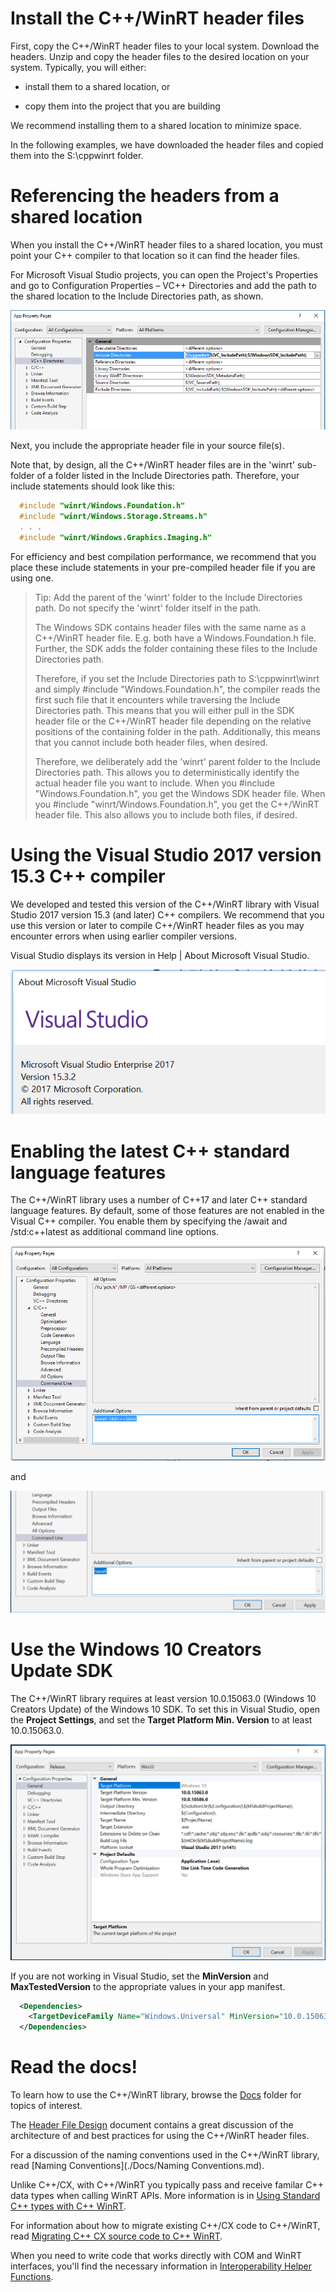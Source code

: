 ﻿Install the C++/WinRT header files
===============================================

First, copy the C++/WinRT header files to your local system. Download the headers.
Unzip and copy the header files to the desired location on your system. Typically, you
will either:

-   install them to a shared location, or

-   copy them into the project that you are building

We recommend installing them to a shared location to minimize space.

In the following examples, we have downloaded the header files and
copied them into the S:\\cppwinrt folder.

Referencing the headers from a shared location
==============================================

When you install the C++/WinRT header files to a shared location, you
must point your C++ compiler to that location so it can find the header
files.

For Microsoft Visual Studio projects, you can open the Project's
Properties and go to Configuration Properties – VC++ Directories and add
the path to the shared location to the Include Directories path, as
shown.

![](./media/image1.png)

Next, you include the appropriate header file in your source file(s).

Note that, by design, all the C++/WinRT header files are in the 'winrt'
sub-folder of a folder listed in the Include Directories path.
Therefore, your include statements should look like this:

```C++
  #include "winrt/Windows.Foundation.h"
  #include "winrt/Windows.Storage.Streams.h"
  . . .
  #include "winrt/Windows.Graphics.Imaging.h"
```

For efficiency and best compilation performance, we recommend that you
place these include statements in your pre-compiled header file if you
are using one.

> Tip: Add the parent of the 'winrt' folder to the Include Directories
> path. Do not specify the 'winrt' folder itself in the path.
>
> The Windows SDK contains header files with the same name as a
> C++/WinRT header file. E.g. both have a Windows.Foundation.h file.
> Further, the SDK adds the folder containing these files to the Include
> Directories path.
>
> Therefore, if you set the Include Directories path to
> S:\\cppwinrt\\winrt and simply \#include "Windows.Foundation.h", the
> compiler reads the first such file that it encounters while traversing
> the Include Directories path. This means that you will either pull in
> the SDK header file or the C++/WinRT header file depending on the
> relative positions of the containing folder in the path. Additionally,
> this means that you cannot include both header files, when desired.
>
> Therefore, we deliberately add the 'winrt' parent folder to the
> Include Directories path. This allows you to deterministically
> identify the actual header file you want to include. When you
> \#include "Windows.Foundation.h", you get the Windows SDK header file.
> When you \#include "winrt/Windows.Foundation.h", you get the C++/WinRT
> header file. This also allows you to include both files, if desired.

Using the Visual Studio 2017 version 15.3 C++ compiler
=============================================

We developed and tested this version of the C++/WinRT library with 
Visual Studio 2017 version 15.3 (and later) C++ compilers. We recommend
that you use this version or later to compile C++/WinRT header files as you
may encounter errors when using earlier compiler versions.  

Visual Studio displays its version in Help | About Microsoft Visual Studio.  

![](./media/image3.png)

Enabling the latest C++ standard language features
==================================================

The C++/WinRT library uses a number of C++17 and later C++ standard language 
features. By default, some of those features are not enabled in the Visual 
C++ compiler. You enable them by specifying the
/await and /std:c++latest as additional command line options.

![](./media/image4.png)

and 

![](./media/image5.png)

Use the Windows 10 Creators Update SDK
=========================================

The C++/WinRT library requires at least version 10.0.15063.0 (Windows 10
Creators Update) of the Windows 10 SDK. To set this in Visual Studio,
open the **Project Settings**, and set the **Target Platform Min.
Version** to at least 10.0.15063.0.

![](./media/image2.png)

If you are not working in Visual Studio, set the **MinVersion** and
**MaxTestedVersion** to the appropriate values in your app manifest.

```XML
  <Dependencies>
    <TargetDeviceFamily Name="Windows.Universal" MinVersion="10.0.15063.0" MaxVersionTested="10.0.15063.0" />
  </Dependencies>
```
Read the docs!
==============

To learn how to use the C++/WinRT library, browse the [Docs](./Docs) folder for topics of interest.

The [Header File Design](./Docs/Header%20File%20Design.md) document contains a great discussion of the architecture of and best practices for using the C++/WinRT header files.

For a discussion of the naming conventions used in the C++/WinRT library, read [Naming Conventions](./Docs/Naming Conventions.md).

Unlike C++/CX, with C++/WinRT you typically pass and receive familar C++ data types when calling WinRT APIs. More information is in [Using Standard C++ types with C++ WinRT](./Docs/Using%20Standard%20C++%20types%20with%20C++%20WinRT.md).

For information about how to migrate existing C++/CX code to C++/WinRT, read [Migrating C++ CX source code to C++ WinRT](./Docs/Migrating%20C++%20CX%20source%20code%20to%20C++%20WinRT.md).

When you need to write code that works directly with COM and WinRT interfaces, you'll find the necessary information in [Interoperability Helper Functions](./Docs/Interoperability%20Helper%20Functions.md).
